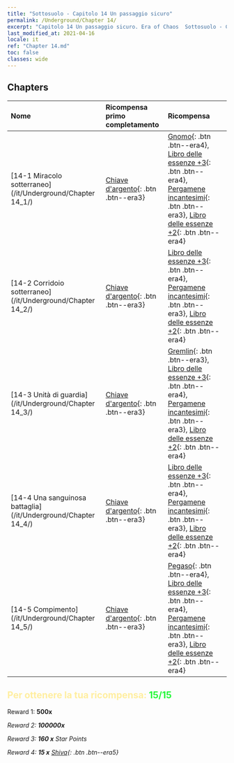 ```yaml
---
title: "Sottosuolo - Capitolo 14 Un passaggio sicuro"
permalink: /Underground/Chapter 14/
excerpt: "Capitolo 14 Un passaggio sicuro. Era of Chaos  Sottosuolo - Capitolo 14. Un passaggio sicuro"
last_modified_at: 2021-04-16
locale: it
ref: "Chapter 14.md"
toc: false
classes: wide
---
```


## Chapters

  | Nome |  Ricompensa primo completamento | Ricompensa |
  |:------------|:------------|:------------| 
  | [14-1 Miracolo sotterraneo](/it/Underground/Chapter 14_1/) | [Chiave d'argento](/it/Items/con_693/){: .btn .btn--era3} | [Gnomo](/it/Items/unt_200/){: .btn .btn--era4}, [Libro delle essenze +3](/it/Items/mat_60/){: .btn .btn--era4}, [Pergamene incantesimi](/it/Items/con_694/){: .btn .btn--era3}, [Libro delle essenze +2](/it/Items/mat_53/){: .btn .btn--era4} |
  | [14-2 Corridoio sotterraneo](/it/Underground/Chapter 14_2/) | [Chiave d'argento](/it/Items/con_693/){: .btn .btn--era3} | [Libro delle essenze +3](/it/Items/mat_60/){: .btn .btn--era4}, [Pergamene incantesimi](/it/Items/con_694/){: .btn .btn--era3}, [Libro delle essenze +2](/it/Items/mat_53/){: .btn .btn--era4} |
  | [14-3 Unità di guardia](/it/Underground/Chapter 14_3/) | [Chiave d'argento](/it/Items/con_693/){: .btn .btn--era3} | [Gremlin](/it/Items/unt_235/){: .btn .btn--era3}, [Libro delle essenze +3](/it/Items/mat_60/){: .btn .btn--era4}, [Pergamene incantesimi](/it/Items/con_694/){: .btn .btn--era3}, [Libro delle essenze +2](/it/Items/mat_53/){: .btn .btn--era4} |
  | [14-4 Una sanguinosa battaglia](/it/Underground/Chapter 14_4/) | [Chiave d'argento](/it/Items/con_693/){: .btn .btn--era3} | [Libro delle essenze +3](/it/Items/mat_60/){: .btn .btn--era4}, [Pergamene incantesimi](/it/Items/con_694/){: .btn .btn--era3}, [Libro delle essenze +2](/it/Items/mat_53/){: .btn .btn--era4} |
  | [14-5 Compimento](/it/Underground/Chapter 14_5/) | [Chiave d'argento](/it/Items/con_693/){: .btn .btn--era3} | [Pegaso](/it/Items/unt_202/){: .btn .btn--era4}, [Libro delle essenze +3](/it/Items/mat_60/){: .btn .btn--era4}, [Pergamene incantesimi](/it/Items/con_694/){: .btn .btn--era3}, [Libro delle essenze +2](/it/Items/mat_53/){: .btn .btn--era4} |


## <span style="color: #ffeea0">Per ottenere la tua ricompensa: </span><span style="color: #27f73a">15/15</span>

 Reward 1:  **500x** <i class="fas fa-gem"/>

 Reward 2:  **100000x** <i class="fas fa-coins"/>

 Reward 3: **160 x** Star Points

 Reward 4: **15 x** [Shiva](/it/Items/her_376/){: .btn .btn--era5}

